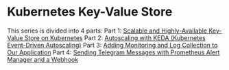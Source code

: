 # Kubernetes Key-Value Store

This series is divided into 4 parts:
Part 1: [Scalable and Highly-Available Key-Value Store on Kubernetes](./tutorial-1/README.md)
Part 2: [Autoscaling with KEDA (Kubernetes Event-Driven Autoscaling)](./tutorial-2/README.md)
Part 3: [Adding Monitoring and Log Collection to Our Application](./tutorial-3/README.md)
Part 4: [Sending Telegram Messages with Prometheus Alert Manager and a Webhook](./tutorial-4/README.md)
